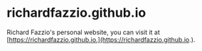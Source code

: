# richardfazzio.github.io

Richard Fazzio's personal website, you can visit it at [https://richardfazzio.github.io.](https://richardfazzio.github.io.).


